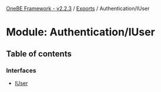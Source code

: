 [OneBE Framework - v2.2.3](../README.md) / [Exports](../modules.md) / Authentication/IUser

# Module: Authentication/IUser

## Table of contents

### Interfaces

- [IUser](../interfaces/Authentication_IUser.IUser.md)
